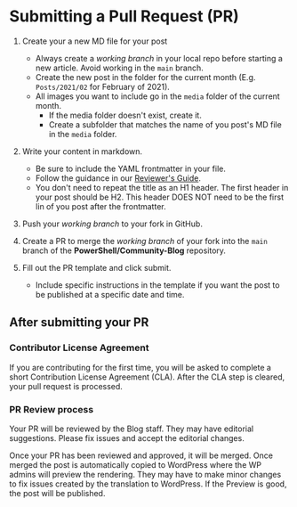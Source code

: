# Submitting a Pull Request (PR)

1. Create your a new MD file for your post

   - Always create a _working branch_ in your local repo before starting a new article. Avoid
     working in the `main` branch.
   - Create the new post in the folder for the current month (E.g. `Posts/2021/02` for February of
     2021).
   - All images you want to include go in the `media` folder of the current month.
     - If the media folder doesn't exist, create it.
     - Create a subfolder that matches the name of you post's MD file in the `media` folder.

1. Write your content in markdown.

   - Be sure to include the YAML frontmatter in your file.
   - Follow the guidance in our
     [Reviewer's Guide](https://github.com/PowerShell/Community-Blog/wiki/Reviewers-Guide).
   - You don't need to repeat the title as an H1 header. The first header in your post should be
     H2. This header DOES NOT need to be the first lin of you post after the frontmatter.

1. Push your _working branch_ to your fork in GitHub.
1. Create a PR to merge the _working branch_ of your fork into the `main` branch of the
   **PowerShell/Community-Blog** repository.
1. Fill out the PR template and click submit.

   - Include specific instructions in the template if you want the post to be published at a
     specific date and time.

## After submitting your PR

### Contributor License Agreement

If you are contributing for the first time, you will be asked to complete a short Contribution
License Agreement (CLA). After the CLA step is cleared, your pull request is processed.

### PR Review process

Your PR will be reviewed by the Blog staff. They may have editorial suggestions. Please fix issues
and accept the editorial changes.

Once your PR has been reviewed and approved, it will be merged. Once merged the post is
automatically copied to WordPress where the WP admins will preview the rendering. They may have to
make minor changes to fix issues created by the translation to WordPress. If the Preview is good,
the post will be published.
